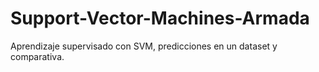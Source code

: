 # Support-Vector-Machines-Armada
Aprendizaje supervisado con SVM, predicciones en un dataset y comparativa.
